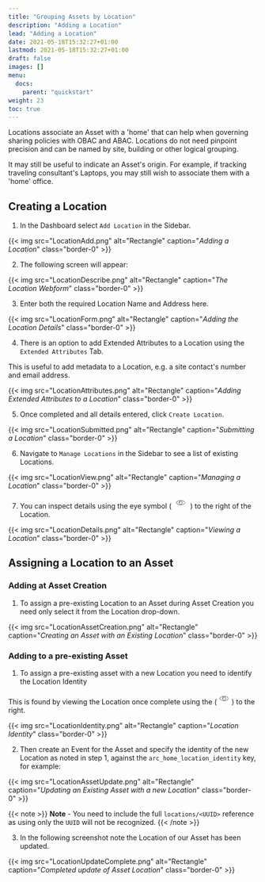 ```yaml
---
title: "Grouping Assets by Location"
description: "Adding a Location"
lead: "Adding a Location"
date: 2021-05-18T15:32:27+01:00
lastmod: 2021-05-18T15:32:27+01:00
draft: false
images: []
menu:
  docs:
    parent: "quickstart"
weight: 23
toc: true
---
```


Locations associate an Asset with a 'home' that can help when governing sharing policies with OBAC and ABAC. Locations do not need pinpoint precision and can be named by site, building or other logical grouping.

It may still be useful to indicate an Asset's origin. For example, if tracking traveling consultant's Laptops, you may still wish to associate them with a 'home' office.


## Creating a Location

1. In the Dashboard select `Add Location` in the Sidebar.

{{< img src="LocationAdd.png" alt="Rectangle" caption="<em>Adding a Location</em>" class="border-0" >}}

2. The following screen will appear:

{{< img src="LocationDescribe.png" alt="Rectangle" caption="<em>The Location Webform</em>" class="border-0" >}}

3. Enter both the required Location Name and Address here.

{{< img src="LocationForm.png" alt="Rectangle" caption="<em>Adding the Location Details</em>" class="border-0" >}}

4. There is an option to add Extended Attributes to a Location using the `Extended Attributes` Tab. 

This is useful to add metadata to a Location, e.g. a site contact's number and email address.

{{< img src="LocationAttributes.png" alt="Rectangle" caption="<em>Adding Extended Attributes to a Location</em>" class="border-0" >}}

5. Once completed and all details entered, click `Create Location`.

{{< img src="LocationSubmitted.png" alt="Rectangle" caption="<em>Submitting a Location</em>" class="border-0" >}}

6. Navigate to `Manage Locations` in the Sidebar to see a list of existing Locations.

{{< img src="LocationView.png" alt="Rectangle" caption="<em>Managing a Location</em>" class="border-0" >}}

7. You can inspect details using the eye symbol ( ![](EyeSymbol.png) ) to the right of the Location.

{{< img src="LocationDetails.png" alt="Rectangle" caption="<em>Viewing a Location</em>" class="border-0" >}}

## Assigning a Location to an Asset

### Adding at Asset Creation

1. To assign a pre-existing Location to an Asset during Asset Creation you need only select it from the Location drop-down.

{{< img src="LocationAssetCreation.png" alt="Rectangle" caption="<em>Creating an Asset with an Existing Location</em>" class="border-0" >}}

### Adding to a pre-existing Asset

1. To assign a pre-existing asset with a new Location you need to identify the Location Identity

This is found by viewing the Location once complete using the (![](EyeSymbol.png)) to the right.

{{< img src="LocationIdentity.png" alt="Rectangle" caption="<em>Location Identity</em>" class="border-0" >}}

2. Then create an Event for the Asset and specify the identity of the new Location as noted in step 1, against the `arc_home_location_identity` key, for example:

{{< img src="LocationAssetUpdate.png" alt="Rectangle" caption="<em>Updating an Existing Asset with a new Location</em>" class="border-0" >}}

{{< note >}}
**Note** - You need to include the full `locations/<UUID>` reference as using only the `UUID` will not be recognized.
{{< /note >}}

3. In the following screenshot note the Location of our Asset has been updated.

{{< img src="LocationUpdateComplete.png" alt="Rectangle" caption="<em>Completed update of Asset Location</em>" class="border-0" >}}

